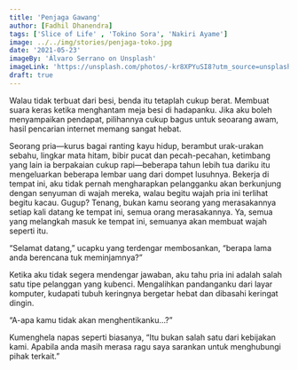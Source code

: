 ```yaml
---
title: 'Penjaga Gawang'
author: [Fadhil Dhanendra]
tags: ['Slice of Life' , 'Tokino Sora', 'Nakiri Ayame']
image: ../../img/stories/penjaga-toko.jpg
date: '2021-05-23'
imageBy: 'Álvaro Serrano on Unsplash'
imageLink: 'https://unsplash.com/photos/-kr8XPYuSI8?utm_source=unsplash&utm_medium=referral&utm_content=creditShareLink'
draft: true
---
```


Walau tidak terbuat dari besi, benda itu tetaplah cukup berat. Membuat suara keras ketika menghantam meja besi di hadapanku. Jika aku boleh menyampaikan pendapat, pilihannya cukup bagus untuk seoarang awam, hasil pencarian internet memang sangat hebat.

Seorang pria—kurus bagai ranting kayu hidup, berambut urak-urakan sebahu, lingkar mata hitam, bibir pucat dan pecah-pecahan, ketimbang yang lain ia berpakaian cukup rapi—beberapa tahun lebih tua dariku itu mengeluarkan beberapa lembar uang dari dompet lusuhnya. Bekerja di tempat ini, aku tidak pernah mengharapkan pelangganku akan berkunjung dengan senyuman di wajah mereka, walau begitu wajah pria ini terlihat begitu kacau. Gugup? Tenang, bukan kamu seorang yang merasakannya setiap kali datang ke tempat ini, semua orang merasakannya. Ya, semua yang melangkah masuk ke tempat ini, semuanya akan membuat wajah seperti itu.

“Selamat datang,” ucapku yang terdengar membosankan, “berapa lama anda berencana tuk meminjamnya?”

Ketika aku tidak segera mendengar jawaban, aku tahu pria ini adalah salah satu tipe pelanggan yang kubenci. Mengalihkan pandanganku dari layar komputer, kudapati tubuh keringnya bergetar hebat dan dibasahi keringat dingin.

“A-apa kamu tidak akan menghentikanku…?”

Kumenghela napas seperti biasanya, “Itu bukan salah satu dari kebijakan kami. Apabila anda masih merasa ragu saya sarankan untuk menghubungi pihak terkait.”
